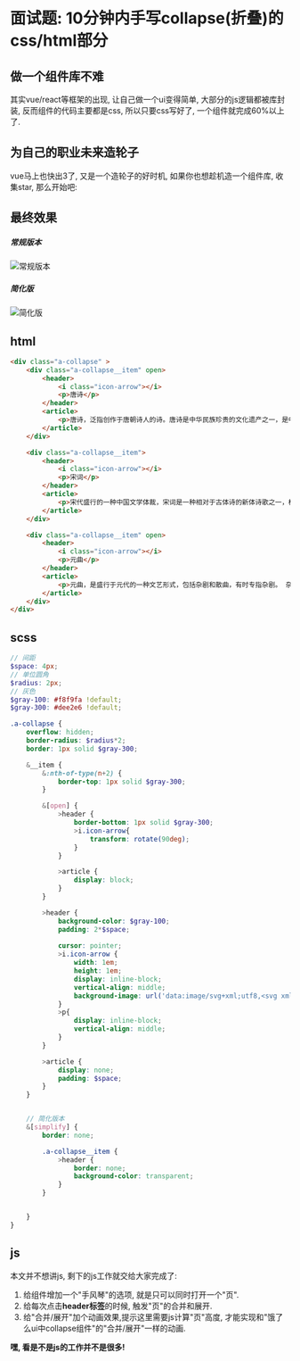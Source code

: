 # 面试题: 10分钟内手写collapse(折叠)的css/html部分

## 做一个组件库不难
其实vue/react等框架的出现, 让自己做一个ui变得简单, 大部分的js逻辑都被库封装, 反而组件的代码主要都是css, 所以只要css写好了, 一个组件就完成60%以上了.

## 为自己的职业未来造轮子
vue马上也快出3了, 又是一个造轮子的好时机, 如果你也想趁机造一个组件库, 收集star, 那么开始吧:

## 最终效果

##### 常规版本
![常规版本](https://ws1.sinaimg.cn/large/005IQkzXly1g52x6hy0vkj30c80b3q4b.jpg)


##### 简化版
![简化版](https://ws1.sinaimg.cn/large/005IQkzXly1g52x6qla7ij30c40b80u3.jpg)

## html
```html
<div class="a-collapse" >
    <div class="a-collapse__item" open>
        <header>
            <i class="icon-arrow"></i>
            <p>唐诗</p>
        </header>
        <article>
            <p>唐诗，泛指创作于唐朝诗人的诗。唐诗是中华民族珍贵的文化遗产之一，是中华文化宝库中的一颗明珠，同时也对世界上许多民族和国家的文化发展产生了很大影响，对于后人研究唐代的政治、民情、风俗、文化等都有重要的参考意义和价值。</p>
        </article>
    </div>

    <div class="a-collapse__item">
        <header>
            <i class="icon-arrow"></i>
            <p>宋词</p>
        </header>
        <article>
            <p>宋代盛行的一种中国文学体裁，宋词是一种相对于古体诗的新体诗歌之一，标志宋代文学的最高成就。宋词句子有长有短，便于歌唱。因是合乐的歌词，故又称曲子词、乐府、乐章、长短...</p>
        </article>
    </div>

    <div class="a-collapse__item" open>
        <header>
            <i class="icon-arrow"></i>
            <p>元曲</p>
        </header>
        <article>
            <p>元曲，是盛行于元代的一种文艺形式，包括杂剧和散曲，有时专指杂剧。 杂剧，宋代以滑稽搞笑为特点的一种表演形式，元代发展成戏曲形式。每本以四折为主，在开头或折间另加楔子，每折用同宫调同韵的北曲套曲和宾白组成。如关汉卿的《窦娥冤...</p>
        </article>
    </div>
</div>
```

## scss
```scss
// 间距
$space: 4px;
// 单位圆角
$radius: 2px;
// 灰色
$gray-100: #f8f9fa !default;
$gray-300: #dee2e6 !default;

.a-collapse {
    overflow: hidden;
    border-radius: $radius*2;
    border: 1px solid $gray-300;

    &__item {
        &:nth-of-type(n+2) {
            border-top: 1px solid $gray-300;
        }

        &[open] {
            >header {
                border-bottom: 1px solid $gray-300;
                >i.icon-arrow{
                    transform: rotate(90deg);
                }
            }

            >article {
                display: block;
            }
        }

        >header {
            background-color: $gray-100;
            padding: 2*$space;
            
            cursor: pointer;
            >i.icon-arrow {
                width: 1em;
                height: 1em;
                display: inline-block;
                vertical-align: middle;
                background-image: url('data:image/svg+xml;utf8,<svg xmlns="http://www.w3.org/2000/svg" viewBox="0 0 512 512"><path d="M294.1 256L167 129c-9.4-9.4-9.4-24.6 0-33.9s24.6-9.3 34 0L345 239c9.1 9.1 9.3 23.7.7 33.1L201.1 417c-4.7 4.7-10.9 7-17 7s-12.3-2.3-17-7c-9.4-9.4-9.4-24.6 0-33.9l127-127.1z"/></svg>')
            }
            >p{
                display: inline-block;
                vertical-align: middle;
            }
        }

        >article {
            display: none;
            padding: $space;
        }
    }


    // 简化版本
    &[simplify] {
        border: none;

        .a-collapse__item {
            >header {
                border: none;
                background-color: transparent;
            }
        }


    }
}
```

## js
本文并不想讲js, 剩下的js工作就交给大家完成了:
1. 给组件增加一个"手风琴"的选项, 就是只可以同时打开一个"页".
2. 给每次点击**header标签**的时候, 触发"页"的合并和展开.
3. 给"合并/展开"加个动画效果,提示这里需要js计算"页"高度, 才能实现和"饿了么ui中collapse组件"的"合并/展开"一样的动画.

**嘿, 看是不是js的工作并不是很多!**